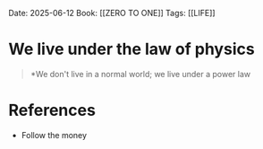 Date: 2025-06-12
Book: [[ZERO TO ONE]]
Tags: [[LIFE]] 

# We live under the law of physics

>*We don't live in a normal world; we live under a power law
# References 
- Follow the money
